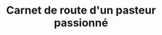 ---
title: Carnet de route d'un pasteur passionné
site: https://carnetderoutedunpasteurpassionne.blogspot.com/
description: Benjamin Corbaz est pasteur dans le canton de Vaud
tags:
    - blog
    - catéchèse
cantons: 
    - Vaud
---